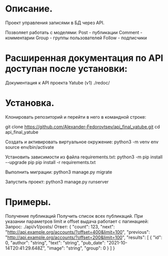 
# Описание. 
Проект управления записями в БД через API.

Позволяет работать с моделями:
Post - публикации
Comment - комментарии
Group - группы пользователей
Follow - подписчики  

# Расширенная документация по API доступан после установки:

Документация к API проекта Yatube (v1)
./redoc/

# Установка. 

Клонировать репозиторий и перейти в него в командной строке:

git clone https://github.com/Alexander-Fedorovtsev/api_final_yatube.git
cd api_final_yatube

Cоздать и активировать виртуальное окружение:
python3 -m venv env
source env/bin/activate

Установить зависимости из файла requirements.txt:
python3 -m pip install --upgrade pip
pip install -r requirements.txt

Выполнить миграции:
python3 manage.py migrate

Запустить проект:
python3 manage.py runserver

# Примеры.
Получение публикаций
Получить список всех публикаций. При указании параметров limit и offset выдача работает с пагинацией:
Запрос:
./api/v1/posts/
Ответ:
{
  "count": 123,
  "next": "http://api.example.org/accounts/?offset=400&limit=100",
  "previous": "http://api.example.org/accounts/?offset=200&limit=100",
  "results": [
    {
      "id": 0,
      "author": "string",
      "text": "string",
      "pub_date": "2021-10-14T20:41:29.648Z",
      "image": "string",
      "group": 0
    }
  ]
}

